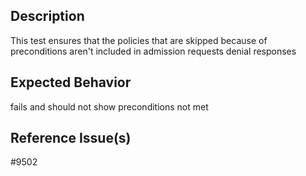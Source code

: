 ## Description

This test ensures that the policies that are skipped because of preconditions aren't included in admission requests denial responses

## Expected Behavior

fails and should not show preconditions not met

## Reference Issue(s)

#9502
